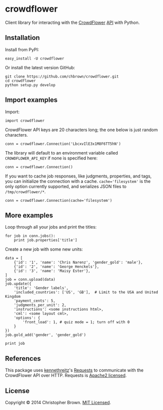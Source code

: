 # crowdflower

Client library for interacting with the [CrowdFlower](http://www.crowdflower.com/) [API](http://success.crowdflower.com/customer/portal/articles/1288323-api-documentation) with Python.


## Installation

Install from PyPI:

    easy_install -U crowdflower

Or install the latest version GitHub:

    git clone https://github.com/chbrown/crowdflower.git
    cd crowdflower
    python setup.py develop


## Import examples

Import:

    import crowdflower

CrowdFlower API keys are 20 characters long; the one below is just random characters.

    conn = crowdflower.Connection('LbcxvIlE3x1M8F6TT5hN')

The library will default to an environment variable called `CROWDFLOWER_API_KEY` if
none is specified here:

    conn = crowdflower.Connection()

If you want to cache job responses, like judgments, properties, and tags, you
can initialize the connection with a cache. `cache='filesystem'` is the only
option currently supported, and serializes JSON files to `/tmp/crowdflower/*`.

    conn = crowdflower.Connection(cache='filesystem')

## More examples

Loop through all your jobs and print the titles:

    for job in conn.jobs():
        print job.properties['title']

Create a new job with some new units:

    data = [
        {'id': '1', 'name': 'Chris Narenz', 'gender_gold': 'male'},
        {'id': '2', 'name': 'George Henckels'},
        {'id': '3', 'name': 'Maisy Ester'},
    ]
    job = conn.upload(data)
    job.update({
        'title': 'Gender labels',
        'included_countries': ['US', 'GB'],  # Limit to the USA and United Kingdom
        'payment_cents': 5,
        'judgments_per_unit': 2,
        'instructions': <some instructions html>,
        'cml': <some layout cml>,
        'options': {
            'front_load': 1, # quiz mode = 1; turn off with 0
        }
    })
    job.gold_add('gender', 'gender_gold')

    print job


## References

This package uses [kennethreitz](https://github.com/kennethreitz)'s [Requests](http://docs.python-requests.org/en/latest/api/) to communicate with the CrowdFlower API over HTTP. Requests is [Apache2 licensed](http://docs.python-requests.org/en/latest/user/intro/#apache2-license).


## License

Copyright © 2014 Christopher Brown. [MIT Licensed](https://raw.github.com/chbrown/crowdflower/master/LICENSE).
